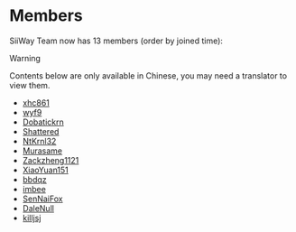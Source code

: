 # Members

SiiWay Team now has 13 members (order by joined time):

> [!WARNING]
> Contents below are only available in Chinese, you may need a translator to view them.

- [xhc861](../../members/xhc861)
- [wyf9](../../members/wyf9)
- [Dobatickrn](../../members/Dobastickrn)
- [Shattered](../../members/Shattered)
- [NtKrnl32](../../members/nt)
- [Murasame](../../members/Murasame)
- [Zackzheng1121](../../members/zackzheng1121)
- [XiaoYuan151](../../members/XiaoYuan151)
- [bbdqz](../../members/bbdqz)
- [imbee](../../members/imbee)
- [SenNaiFox](../../members/SenNaiFox)
- [DaleNull](../../members/DaleNull)
- [killjsj](../../members/killjsj)

